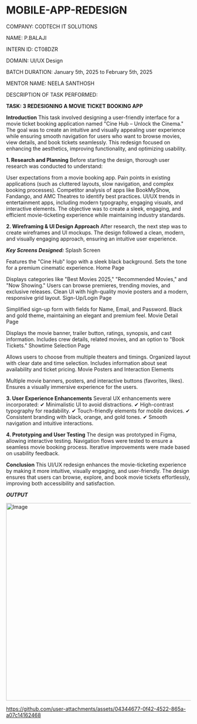 # MOBILE-APP-REDESIGN

COMPANY: CODTECH IT SOLUTIONS

NAME: P.BALAJI

INTERN ID: CT08DZR

DOMAIN: UI/UX Design

BATCH DURATION: January 5th, 2025 to February 5th, 2025

MENTOR NAME: NEELA SANTHOSH

DESCRIPTION OF TASK PERFORMED:

**TASK: 3 REDESIGNING A MOVIE TICKET BOOKING APP**

**Introduction**
This task involved designing a user-friendly interface for a movie ticket booking application named "Cine Hub – Unlock the Cinema." The goal was to create an intuitive and visually appealing user experience while ensuring smooth navigation for users who want to browse movies, view details, and book tickets seamlessly. This redesign focused on enhancing the aesthetics, improving functionality, and optimizing usability.

**1. Research and Planning**
Before starting the design, thorough user research was conducted to understand:

User expectations from a movie booking app.
Pain points in existing applications (such as cluttered layouts, slow navigation, and complex booking processes).
Competitor analysis of apps like BookMyShow, Fandango, and AMC Theatres to identify best practices.
UI/UX trends in entertainment apps, including modern typography, engaging visuals, and interactive elements.
The objective was to create a sleek, engaging, and efficient movie-ticketing experience while maintaining industry standards.

**2. Wireframing & UI Design Approach**
After research, the next step was to create wireframes and UI mockups. The design followed a clean, modern, and visually engaging approach, ensuring an intuitive user experience.

***Key Screens Designed:***
Splash Screen

Features the "Cine Hub" logo with a sleek black background.
Sets the tone for a premium cinematic experience.
Home Page

Displays categories like "Best Movies 2025," "Recommended Movies," and "Now Showing."
Users can browse premieres, trending movies, and exclusive releases.
Clean UI with high-quality movie posters and a modern, responsive grid layout.
Sign-Up/Login Page

Simplified sign-up form with fields for Name, Email, and Password.
Black and gold theme, maintaining an elegant and premium feel.
Movie Detail Page

Displays the movie banner, trailer button, ratings, synopsis, and cast information.
Includes crew details, related movies, and an option to "Book Tickets."
Showtime Selection Page

Allows users to choose from multiple theaters and timings.
Organized layout with clear date and time selection.
Includes information about seat availability and ticket pricing.
Movie Posters and Interaction Elements

Multiple movie banners, posters, and interactive buttons (favorites, likes).
Ensures a visually immersive experience for the users.

**3. User Experience Enhancements**
Several UX enhancements were incorporated:
✔ Minimalistic UI to avoid distractions.
✔ High-contrast typography for readability.
✔ Touch-friendly elements for mobile devices.
✔ Consistent branding with black, orange, and gold tones.
✔ Smooth navigation and intuitive interactions.

**4. Prototyping and User Testing**
The design was prototyped in Figma, allowing interactive testing.
Navigation flows were tested to ensure a seamless movie booking process.
Iterative improvements were made based on usability feedback.

**Conclusion**
This UI/UX redesign enhances the movie-ticketing experience by making it more intuitive, visually engaging, and user-friendly. The design ensures that users can browse, explore, and book movie tickets effortlessly, improving both accessibility and satisfaction.

***OUTPUT***

<img width="539" alt="Image" src="https://github.com/user-attachments/assets/0d9af339-885f-45e5-86f5-b0b02341fcb7" />


https://github.com/user-attachments/assets/04344677-0f42-4522-865a-a07c14162468
